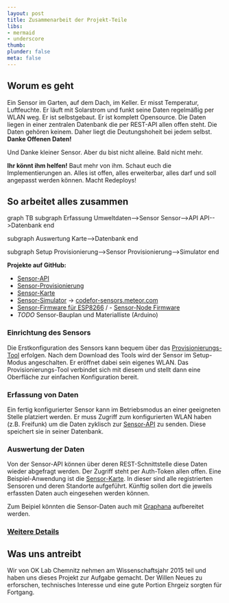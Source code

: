 ```yaml
---
layout: post
title: Zusammenarbeit der Projekt-Teile
libs:
- mermaid
- underscore
thumb:
plunder: false
meta: false
---
```


## Worum es geht

Ein Sensor im Garten, auf dem Dach, im Keller. Er misst Temperatur, Luftfeuchte. Er läuft mit Solarstrom und funkt seine Daten regelmäßig per WLAN weg. Er ist selbstgebaut. Er ist komplett Opensource. Die Daten liegen in einer zentralen Datenbank die per REST-API allen offen steht. Die Daten gehören keinem. Daher liegt die Deutungshoheit bei jedem selbst. **Danke Offenen Daten!**

Und Danke kleiner Sensor. Aber du bist nicht alleine. Bald nicht mehr.

**Ihr könnt ihm helfen!** Baut mehr von ihm. Schaut euch die Implementierungen an. Alles ist offen, alles erweiterbar, alles darf und soll angepasst werden können. Macht Redeploys!


## So arbeitet alles zusammen

<div class="mermaid">
graph TB
  subgraph Erfassung
    Umweltdaten-->Sensor
    Sensor-->API
    API-->Datenbank
  end

  subgraph Auswertung
    Karte-->Datenbank
  end

  subgraph Setup
    Provisionierung-->Sensor
    Provisionierung-->Simulator
  end
</div>

**Projekte auf GitHub:**

- [Sensor-API](http://github.com/codeforChemnitz/SensorAPI)
- [Sensor-Provisionierung](http://github.com/codeforChemnitz/SensorProvisioning)
- [Sensor-Karte](http://github.com/codeforChemnitz/SensorKarte)
- [Sensor-Simulator](http://github.com/codeforChemnitz/SensorSimulator)  -> [codefor-sensors.meteor.com](http://codefor-sensors.meteor.com/)
- [Sensor-Firmware für ESP8266](https://github.com/CodeforChemnitz/sensor_node-module-esp8266) / - [Sensor-Node Firmware](https://github.com/CodeforChemnitz/sensor_node)
- *TODO* Sensor-Bauplan und Materialliste (Arduino)


### Einrichtung des Sensors

Die Erstkonfiguration des Sensors kann bequem über das [Provisionierungs-Tool](http://github.com/codeforChemnitz/SensorProvisioning) erfolgen.
Nach dem Download des Tools wird der Sensor im Setup-Modus angeschalten. Er eröffnet dabei sein eigenes WLAN.
Das Provisionierungs-Tool verbindet sich mit diesem und stellt dann eine Oberfläche zur einfachen Konfiguration bereit.

### Erfassung von Daten

Ein fertig konfigurierter Sensor kann im Betriebsmodus an einer geeigneten Stelle platziert werden.
Er muss Zugriff zum konfigurierten WLAN haben (z.B. Freifunk) um die Daten zyklisch zur [Sensor-API](http://github.com/codeforChemnitz/SensorAPI) zu senden.
Diese speichert sie in seiner Datenbank.

### Auswertung der Daten

Von der Sensor-API können über deren REST-Schnittstelle diese Daten wieder abgefragt werden. Der Zugriff steht per Auth-Token allen offen.
Eine Beispiel-Anwendung ist die [Sensor-Karte](https://github.com/CodeforChemnitz/SensorKarte). In dieser sind alle registrierten Sensoren und deren Standorte aufgeführt. Künftig sollen dort die jeweils erfassten Daten auch eingesehen werden können.

Zum Beipiel könnten die Sensor-Daten auch mit [Graphana](http://grafana.org) aufbereitet werden.

### [Weitere Details](details.html)


## Was uns antreibt

Wir von OK Lab Chemnitz nehmen am Wissenschaftsjahr 2015 teil und haben uns dieses Projekt zur Aufgabe gemacht.
Der Willen Neues zu erforschen, technisches Interesse und eine gute Portion Ehrgeiz sorgten für Fortgang.
